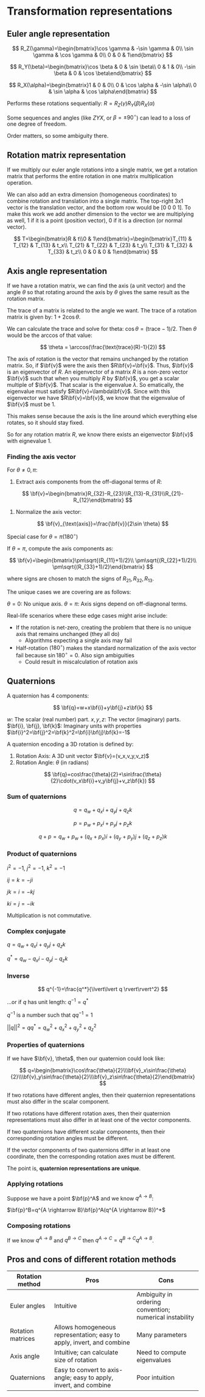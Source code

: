 # Transformation representations

## Euler angle representation

$$
R_Z(\gamma)=\begin{bmatrix}\cos \gamma & -\sin \gamma & 0\\
\sin \gamma & \cos \gamma & 0\\
0 & 0 & 1\end{bmatrix}
$$

$$
R_Y(\beta)=\begin{bmatrix}\cos \beta & 0 & \sin \beta\\
0 & 1 & 0\\
-\sin \beta & 0 & \cos \beta\end{bmatrix}
$$

$$
R_X(\alpha)=\begin{bmatrix}1 & 0 & 0\\
0 & \cos \alpha & -\sin \alpha\\
0 & \sin \alpha & \cos \alpha\end{bmatrix}
$$

Performs these rotations sequentially: $R=R_Z(\gamma)R_Y(\beta)R_X(\alpha)$

Some sequences and angles (like $ZYX$, or $\beta=\pm90^\circ$) can lead to a loss of one degree of freedom.

Order matters, so some ambiguity there.

## Rotation matrix representation

If we multiply our euler angle rotations into a single matrix, we get a rotation matrix that performs the entire rotation in one matrix multiplication operation.

We can also add an extra dimension (homogeneous coordinates) to combine rotation and translation into a single matrix. The top-right 3x1 vector is the translation vector, and the bottom row would be [0 0 0 1]. To make this work we add another dimension to the vector we are multiplying as well, 1 if it is a point (position vector), 0 if it is a direction (or normal vector).

$$
T=\begin{bmatrix}R & t\\0 & 1\end{bmatrix}=\begin{bmatrix}T_{11} & T_{12} & T_{13} & t_x\\
T_{21} & T_{22} & T_{23} & t_y\\
T_{31} & T_{32} & T_{33} & t_z\\
0 & 0 & 0 & 1\end{bmatrix}
$$

## Axis angle representation

If we have a rotation matrix, we can find the axis (a unit vector) and the angle $\theta$ so that rotating around the axis by $\theta$ gives the same result as the rotation matrix.

The trace of a matrix is related to the angle we want. The trace of a rotation matrix is given by: $1 + 2\cos \theta$.

We can calculate the trace and solve for theta: $\cos \theta = (\text{trace} - 1)/2$. Then $\theta$ would be the arccos of that value:

$$
\theta = \arccos(\frac{\text{trace}(R)-1}{2})
$$

The axis of rotation is the vector that remains unchanged by the rotation matrix. So, if $\bf{v}$ were the axis then $R\bf{v}=\bf{v}$. Thus, $\bf{v}$ is an eigenvector of $R$. An eigenvector of a matrix $R$ is a non-zero vector $\bf{v}$ such that when you multiply $R$ by $\bf{v}$, you get a scalar multiple of $\bf{v}$. That scalar is the eigenvalue $\lambda$. So ematically, the eigenvalue must satisfy $R\bf{v}=\lambda\bf{v}$. Since with this eigenvector we have $R\bf{v}=\bf{v}$, we know that the eigenvalue of $\bf{v}$ must be 1.

This makes sense because the axis is the line around which everything else rotates, so it should stay fixed.

So for any rotation matrix $R$, we know there exists an eigenvector $\bf{v}$ with eignevalue 1.

### Finding the axis vector

For $\theta \neq 0, \pi$:

1. Extract axis components from the off-diagonal terms of $R$:

$$
\bf{v}=\begin{bmatrix}R_{32}-R_{23}\\R_{13}-R_{31}\\R_{21}-R_{12}\end{bmatrix}
$$

1. Normalize the axis vector:

$$
\bf{v}_{\text{axis}}=\frac{\bf{v}}{2\sin \theta}
$$

Special case for $\theta=\pi(180^\circ)$

If $\theta=\pi$, compute the axis components as:

$$
\bf{v}=\begin{bmatrix}\pm\sqrt{(R_{11}+1)/2}\\
\pm\sqrt{(R_{22}+1)/2}\\
\pm\sqrt{(R_{33}+1)/2}\end{bmatrix}
$$

where signs are chosen to match the signs of $R_{21},R_{32},R_{13}$.

The unique cases we are covering are as follows:

$\theta=0$: No unique axis.
$\theta=\pi$: Axis signs depend on off-diagnonal terms.

Real-life scenarios where these edge cases might arise include:
* If the rotation is net-zero, creating the problem that there is no unique axis that remains unchanged (they all do)
    * Algorithms expecting a single axis may fail
* Half-rotation ($180^\circ$) makes the standard normalization of the axis vector fail because $\sin180^\circ=0$. Also sign ambiguities
    * Could result in miscalculation of rotation axis

## Quaternions

A quaternion has 4 components:

$$
\bf{q}=w+x\bf{i}+y\bf{j}+z\bf{k}
$$

$w$: The scalar (real number) part.
$x, y, z$: The vector (imaginary) parts.
$\bf{i}, \bf{j}, \bf{k}$: Imaginary units with properties $\bf{i}^2=\bf{j}^2=\bf{k}^2=\bf{i}\bf{j}\bf{k}=-1$

A quaternion encoding a 3D rotation is defined by:
1. Rotation Axis: A 3D unit vector $\bf{v}=(v_x,v_y,v_z)$
2. Rotation Angle: $\theta$ (in radians)

$$
\bf{q}=cos\frac{\theta}{2}+\sin\frac{\theta}{2}\cdot(v_x\bf{i}+v_y\bf{j}+v_z\bf{k})
$$

### Sum of quaternions

$$
q=q_w+q_xi+q_yj+q_zk
$$

$$
p=p_w+p_xi+p_yj+p_zk
$$

$$
q+p=q_w+p_w+(q_x+p_x)i+(q_y+p_y)j+(q_z+p_z)k
$$

### Product of quaternions

$i^2=-1$, $j^2=-1$, $k^2=-1$

$ij=k=-ji$

$jk=i=-kj$

$ki=j=-ik$

Multiplication is not commutative.

### Complex conjugate

$q=q_w+q_xi+q_yj+q_zk$

$q^*=q_w-q_xi-q_yj-q_zk$

### Inverse

$$
q^{-1}=\frac{q^*}{\lvert\lvert q \rvert\rvert^2}
$$

...or if $q$ has unit length: $q^{-1}=q^*$

$q^{-1}$ is a number such that $qq^{-1}=1$

$\lvert\lvert q \rvert\rvert^2=qq^*=q_w^2+q_x^2+q_y^2+q_z^2$

### Properties of quaternions

If we have $\bf{v}, \theta$, then our quaternion could look like:

$$
q=\begin{bmatrix}\cos\frac{\theta}{2}\\\bf{v}_x\sin\frac{\theta}{2}\\\bf{v}_y\sin\frac{\theta}{2}\\\bf{v}_z\sin\frac{\theta}{2}\end{bmatrix}
$$

If two rotations have different angles, then their quaternion representations must also differ in the scalar component.

If two rotations have different rotation axes, then their quaternion representations must also differ in at least one of the vector components.

If two quaternions have different scalar components, then their corresponding rotation angles must be different.

If the vector components of two quaternions differ in at least one coordinate, then the corresponding rotation axes must be different.

The point is, **quaternion representations are unique**.

### Applying rotations

Suppose we have a point $\bf{p}^A$ and we know $q^{A \rightarrow B}$:

$\bf{p}^B=q^{A \rightarrow B}\bf{p}^A(q^{A \rightarrow B})^*$

### Composing rotations

If we know $q^{A \rightarrow B}$ and $q^{B \rightarrow C}$ then $q^{A \rightarrow C} = q^{B \rightarrow C}q^{A \rightarrow B}$.

## Pros and cons of different rotation methods

| Rotation method   | Pros                                                                  | Cons                                                    |
| ----------------- | --------------------------------------------------------------------- | ------------------------------------------------------- |
| Euler angles      | Intuitive                                                             | Ambiguity in ordering convention; numerical instability |
| Rotation matrices | Allows homogeneous representation; easy to apply, invert, and combine | Many parameters                                         |
| Axis angle        | Intuitive; can calculate size of rotation                             | Need to compute eigenvalues                             |
| Quaternions       | Easy to convert to axis-angle; easy to apply, invert, and combine     | Poor intuition                                          |
